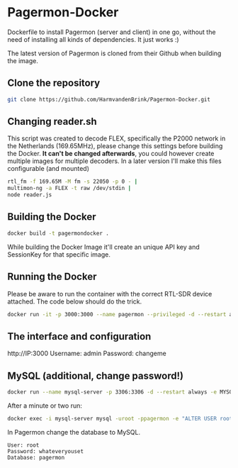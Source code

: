 # Pagermon-Docker
Dockerfile to install Pagermon (server and client) in one go, without the need of installing all kinds of dependencies. It just works :)

The latest version of Pagermon is cloned from their Github when building the image.

## Clone the repository

```bash
git clone https://github.com/HarmvandenBrink/Pagermon-Docker.git
```

## Changing reader.sh

This script was created to decode FLEX, specifically the P2000 network in the Netherlands (169.65MHz), please change this settings before building the Docker. **It can't be changed afterwards**, you could however create multiple images for multiple decoders. In a later version I'll make this files configurable (and mounted)

```bash
rtl_fm -f 169.65M -M fm -s 22050 -p 0 - |
multimon-ng -a FLEX -t raw /dev/stdin |
node reader.js
```

## Building the Docker
```bash
docker build -t pagermondocker .
```
While building the Docker Image it'll create an unique API key and SessionKey for that specific image.

## Running the Docker

Please be aware to run the container with the correct RTL-SDR device attached. The code below should do the trick.

```bash
docker run -it -p 3000:3000 --name pagermon --privileged -d --restart always -v /dev/bus/usb:/dev/bus/usb pagermondocker
```

## The interface and configuration
http://IP:3000
Username: admin Password: changeme


## MySQL (additional, change password!)

```bash
docker run --name mysql-server -p 3306:3306 -d --restart always -e MYSQL_ROOT_PASSWORD=pagermon -e MYSQL_DATABASE=pagermon -e MYSQL_ROOT_HOST=% -d mysql/mysql-server:latest
```

After a minute or two run:

```bash
docker exec -i mysql-server mysql -uroot -ppagermon -e "ALTER USER root IDENTIFIED WITH mysql_native_password BY 'pagermon';"
```

In Pagermon change the database to MySQL.
```
User: root
Password: whateveryouset
Database: pagermon
```
